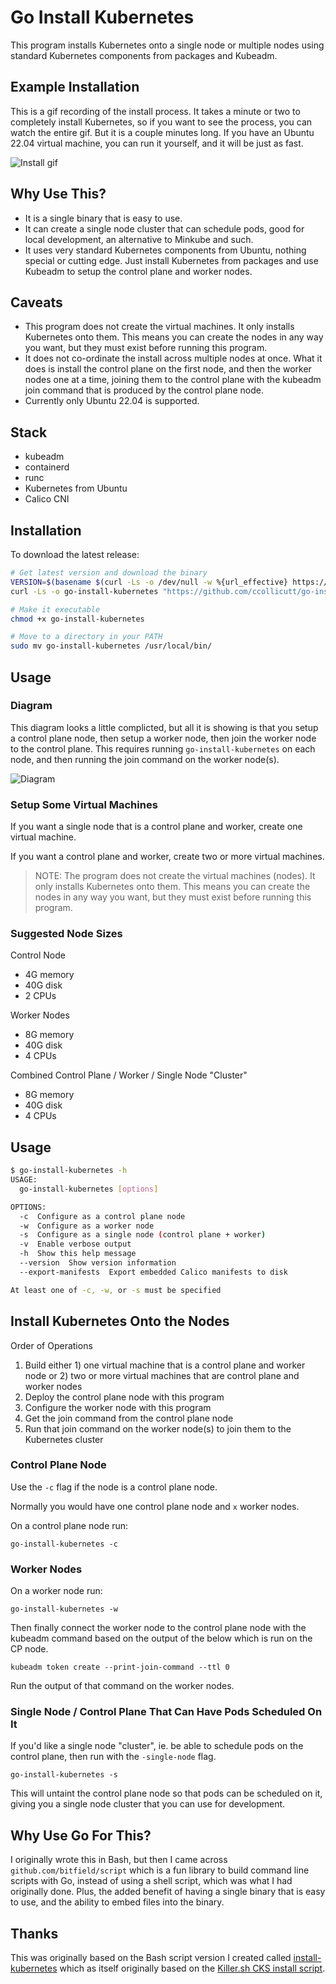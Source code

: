 # Go Install Kubernetes

This program installs Kubernetes onto a single node or multiple nodes using standard Kubernetes components from packages and Kubeadm.

## Example Installation

This is a gif recording of the install process. It takes a minute or two to completely install Kubernetes, so if you want to see the process, you can watch the entire gif. But it is a couple minutes long. If you have an Ubuntu 22.04 virtual machine, you can run it yourself, and it will be just as fast.

![Install gif](img/install.gif)

## Why Use This?

* It is a single binary that is easy to use.
* It can create a single node cluster that can schedule pods, good for local development, an alternative to Minkube and such.
* It uses very standard Kubernetes components from Ubuntu, nothing special or cutting edge. Just install Kubernetes from packages and use Kubeadm to setup the control plane and worker nodes.

## Caveats

* This program does not create the virtual machines. It only installs Kubernetes onto them. This means you can create the nodes in any way you want, but they must exist before running this program.
* It does not co-ordinate the install across multiple nodes at once. What it does is install the control plane on the first node, and then the worker nodes one at a time, joining them to the control plane with the kubeadm join command that is produced by the control plane node.
* Currently only Ubuntu 22.04 is supported.

## Stack 

* kubeadm
* containerd
* runc
* Kubernetes from Ubuntu
* Calico CNI

## Installation

To download the latest release:

```bash
# Get latest version and download the binary
VERSION=$(basename $(curl -Ls -o /dev/null -w %{url_effective} https://github.com/ccollicutt/go-install-kubernetes/releases/latest))
curl -Ls -o go-install-kubernetes "https://github.com/ccollicutt/go-install-kubernetes/releases/download/${VERSION}/go-install-kubernetes"

# Make it executable
chmod +x go-install-kubernetes

# Move to a directory in your PATH
sudo mv go-install-kubernetes /usr/local/bin/
```

## Usage

### Diagram

This diagram looks a little complicted, but all it is showing is that you setup a control plane node, then setup a worker node, then join the worker node to the control plane. This requires running `go-install-kubernetes` on each node, and then running the join command on the worker node(s).

![Diagram](img/diagram.png)

### Setup Some Virtual Machines

If you want a single node that is a control plane and worker, create one virtual machine.

If you want a control plane and worker, create two or more virtual machines.

> NOTE: The program does not create the virtual machines (nodes). It only installs Kubernetes onto them. This means you can create the nodes in any way you want, but they must exist before running this program.

### Suggested Node Sizes

Control Node
* 4G memory
* 40G disk
* 2 CPUs

Worker Nodes
* 8G memory
* 40G disk
* 4 CPUs

Combined Control Plane / Worker / Single Node "Cluster"
* 8G memory
* 40G disk
* 4 CPUs

## Usage

```bash
$ go-install-kubernetes -h
USAGE:
  go-install-kubernetes [options]

OPTIONS:
  -c  Configure as a control plane node
  -w  Configure as a worker node
  -s  Configure as a single node (control plane + worker)
  -v  Enable verbose output
  -h  Show this help message
  --version  Show version information
  --export-manifests  Export embedded Calico manifests to disk

At least one of -c, -w, or -s must be specified
```

## Install Kubernetes Onto the Nodes

Order of Operations

1. Build either 1) one virtual machine that is a control plane and worker node or 2) two or more virtual machines that are control plane and worker nodes
1. Deploy the control plane node with this program
2. Configure the worker node with this program
3. Get the join command from the control plane node
4. Run that join command on the worker node(s) to join them to the Kubernetes cluster

### Control Plane Node

Use the `-c` flag if the node is a control plane node.

Normally you would have one control plane node and `x` worker nodes.

On a control plane node run:

```
go-install-kubernetes -c
```

### Worker Nodes

On a worker node run:

```
go-install-kubernetes -w
```

Then finally connect the worker node to the control plane node with the kubeadm command based on the output of the below which is run on the CP node.

```
kubeadm token create --print-join-command --ttl 0
```

Run the output of that command on the worker nodes.

### Single Node / Control Plane That Can Have Pods Scheduled On It

If you'd like a single node "cluster", ie. be able to schedule pods on the control plane, then run with the `-single-node` flag.

```
go-install-kubernetes -s
```

This will untaint the control plane node so that pods can be scheduled on it, giving you a single node cluster that you can use for development.

## Why Use Go For This?

I originally wrote this in Bash, but then I came across `github.com/bitfield/script` which is a fun library to build command line scripts with Go, instead of using a shell script, which was what I had originally done. Plus, the added benefit of having a single binary that is easy to use, and the ability to embed files into the binary.

## Thanks

This was originally based on the Bash script version I created called [install-kubernetes](https://github.com/ccollicutt/install-kubernetes) which as itself originally based on the [Killer.sh CKS install script](https://github.com/killer-sh/cks-course-environment).
